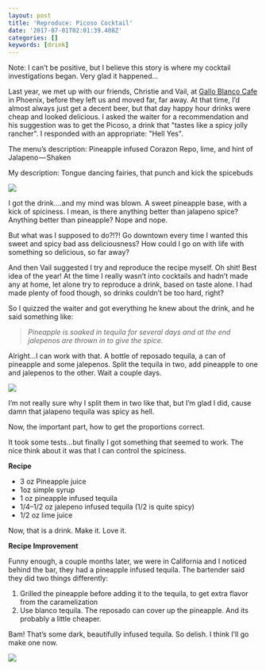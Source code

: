 ```yaml
---
layout: post
title: 'Reproduce: Picoso Cocktail'
date: '2017-07-01T02:01:39.408Z'
categories: []
keywords: [drink]
---
```


Note: I can’t be positive, but I believe this story is where my cocktail investigations began. Very glad it happened…

Last year, we met up with our friends, Christie and Vail, at [Gallo Blanco Cafe](https://galloblancocafe.com/) in Phoenix, before they left us and moved far, far away. At that time, I’d almost always just get a decent beer, but that day happy hour drinks were cheap and looked delicious. I asked the waiter for a recommendation and his suggestion was to get the Picoso, a drink that "tastes like a spicy jolly rancher". I responded with an appropriate: "Hell Yes".

The menu’s description: Pineapple infused Corazon Repo, lime, and hint of Jalapeno — Shaken

My description: Tongue dancing fairies, that punch and kick the spicebuds

![](https://cdn-images-1.medium.com/max/800/0*74GaaU-dyYAzy_J8.jpg)

I got the drink….and my mind was blown. A sweet pineapple base, with a kick of spiciness. I mean, is there anything better than jalapeno spice? Anything better than pineapple? Nope and nope.

But what was I supposed to do?!?! Go downtown every time I wanted this sweet and spicy bad ass deliciousness? How could I go on with life with something so delicious, so far away?

And then Vail suggested I try and reproduce the recipe myself. Oh shit! Best idea of the year! At the time I really wasn’t into cocktails and hadn’t made any at home, let alone try to reproduce a drink, based on taste alone. I had made plenty of food though, so drinks couldn’t be too hard, right?

So I quizzed the waiter and got everything he knew about the drink, and he said something like:

> _Pineapple is soaked in tequila for several days and at the end jalepenos are thrown in to give the spice._

Alright…I can work with that. A bottle of reposado tequila, a can of pineapple and some jalepenos. Split the tequila in two, add pineapple to one and jalepenos to the other. Wait a couple days.

![](https://cdn-images-1.medium.com/max/800/0*WlJVCk1iKD6VJK4d.jpg)

I’m not really sure why I split them in two like that, but I’m glad I did, cause damn that jalapeno tequila was spicy as hell.

Now, the important part, how to get the proportions correct.

It took some tests…but finally I got something that seemed to work. The nice think about it was that I can control the spiciness.

**Recipe**

* 3 oz Pineapple juice
* 1oz simple syrup
* 1 oz pineapple infused tequila
* 1/4–1/2 oz jalepeno infused tequila (1/2 is quite spicy)
* 1/2 oz lime juice

Now, that is a drink. Make it. Love it.

**Recipe Improvement**

Funny enough, a couple months later, we were in California and I noticed behind the bar, they had a pineapple infused tequila. The bartender said they did two things differently:

1.  Grilled the pineapple before adding it to the tequila, to get extra flavor from the caramelization
2.  Use blanco tequila. The reposado can cover up the pineapple. And its probably a little cheaper.

Bam! That’s some dark, beautifully infused tequila. So delish. I think I’ll go make one now.

![](https://cdn-images-1.medium.com/max/800/0*zuhY4ERBCZKPOqrQ.jpg)
